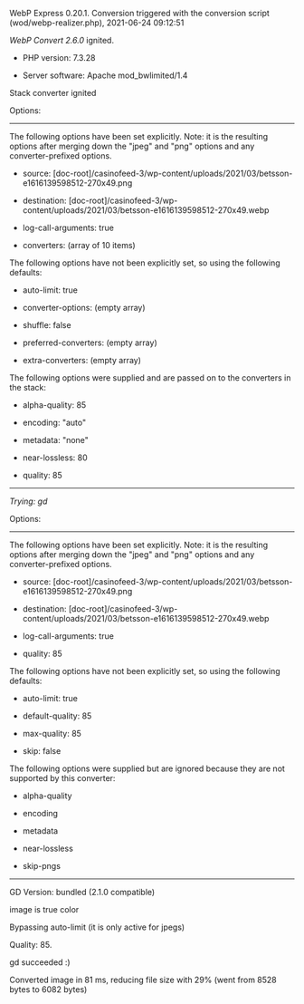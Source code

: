 WebP Express 0.20.1. Conversion triggered with the conversion script (wod/webp-realizer.php), 2021-06-24 09:12:51

*WebP Convert 2.6.0*  ignited.
- PHP version: 7.3.28
- Server software: Apache mod_bwlimited/1.4

Stack converter ignited

Options:
------------
The following options have been set explicitly. Note: it is the resulting options after merging down the "jpeg" and "png" options and any converter-prefixed options.
- source: [doc-root]/casinofeed-3/wp-content/uploads/2021/03/betsson-e1616139598512-270x49.png
- destination: [doc-root]/casinofeed-3/wp-content/uploads/2021/03/betsson-e1616139598512-270x49.webp
- log-call-arguments: true
- converters: (array of 10 items)

The following options have not been explicitly set, so using the following defaults:
- auto-limit: true
- converter-options: (empty array)
- shuffle: false
- preferred-converters: (empty array)
- extra-converters: (empty array)

The following options were supplied and are passed on to the converters in the stack:
- alpha-quality: 85
- encoding: "auto"
- metadata: "none"
- near-lossless: 80
- quality: 85
------------


*Trying: gd* 

Options:
------------
The following options have been set explicitly. Note: it is the resulting options after merging down the "jpeg" and "png" options and any converter-prefixed options.
- source: [doc-root]/casinofeed-3/wp-content/uploads/2021/03/betsson-e1616139598512-270x49.png
- destination: [doc-root]/casinofeed-3/wp-content/uploads/2021/03/betsson-e1616139598512-270x49.webp
- log-call-arguments: true
- quality: 85

The following options have not been explicitly set, so using the following defaults:
- auto-limit: true
- default-quality: 85
- max-quality: 85
- skip: false

The following options were supplied but are ignored because they are not supported by this converter:
- alpha-quality
- encoding
- metadata
- near-lossless
- skip-pngs
------------

GD Version: bundled (2.1.0 compatible)
image is true color
Bypassing auto-limit (it is only active for jpegs)
Quality: 85. 
gd succeeded :)

Converted image in 81 ms, reducing file size with 29% (went from 8528 bytes to 6082 bytes)
